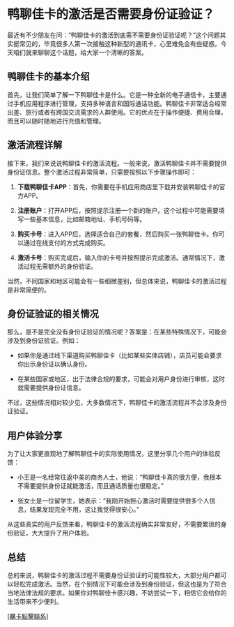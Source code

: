# 鸭聊佳卡的激活是否需要身份证验证？

最近有不少朋友在问：“鸭聊佳卡的激活到底需不需要身份证验证呢？”这个问题其实挺常见的，毕竟很多人第一次接触这种新型的通讯卡，心里难免会有些疑惑。今天咱们就来聊聊这个话题，给大家一个清晰的答案。

## 鸭聊佳卡的基本介绍

首先，让我们简单了解一下鸭聊佳卡是什么。它是一种全新的电子通信卡，主要通过手机应用程序进行管理，支持多种语言和国际通话功能。鸭聊佳卡非常适合经常出差、旅行或者有跨国交流需求的人群使用。它的优点在于操作便捷、费用合理，而且可以随时随地进行充值和管理。

## 激活流程详解

接下来，我们来说说鸭聊佳卡的激活流程。一般来说，激活鸭聊佳卡并不需要提供身份证信息。整个激活过程非常简单，只需要按照以下步骤操作即可：

1. **下载鸭聊佳卡APP**：首先，你需要在手机应用商店里下载并安装鸭聊佳卡的官方APP。
   
2. **注册账户**：打开APP后，按照提示注册一个新的账户。这个过程中可能需要填写一些基本信息，比如邮箱地址、手机号码等。

3. **购买卡号**：进入APP后，选择适合自己的套餐，然后购买一张鸭聊佳卡。你可以通过在线支付的方式完成购买。

4. **激活卡号**：购买完成后，输入你的卡号并按照提示完成激活。通常情况下，激活过程无需额外的身份验证。

当然，不同国家和地区可能会有一些细微差别，但总体来说，鸭聊佳卡的激活过程是非常简便的。

## 身份证验证的相关情况

那么，是不是完全没有身份证验证的情况呢？答案是：在某些特殊情况下，可能会涉及到身份证验证。例如：

- 如果你是通过线下渠道购买鸭聊佳卡（比如某些实体店铺），店员可能会要求你出示身份证以确认身份。
  
- 在某些国家或地区，出于法律合规的要求，可能会对用户身份进行审核，这时就需要提供身份证信息。

不过，这些情况相对较少见，大多数情况下，鸭聊佳卡的激活流程并不会涉及身份证验证。

## 用户体验分享

为了让大家更直观地了解鸭聊佳卡的实际使用情况，这里分享几个用户的体验反馈：

- 小王是一名经常往返中美的商务人士，他说：“鸭聊佳卡真的很方便，我根本不需要提供身份证就能激活，而且通话质量也很稳定。”

- 张女士是一位留学生，她表示：“我刚开始担心激活时需要提供很多个人信息，结果发现完全不用，这让我觉得很安心。”

从这些真实的用户反馈来看，鸭聊佳卡的激活流程确实非常友好，不需要繁琐的身份验证，大大提升了用户体验。

## 总结

总的来说，鸭聊佳卡的激活过程不需要身份证验证的可能性较大，大部分用户都可以轻松完成激活。当然，在个别情况下可能会涉及到身份验证，但这也是为了符合当地法律法规的要求。如果你对鸭聊佳卡感兴趣，不妨尝试一下，相信它会给你的生活带来不少便利。

[[購卡點擊聯系](https://t.me/s/esim1088)]